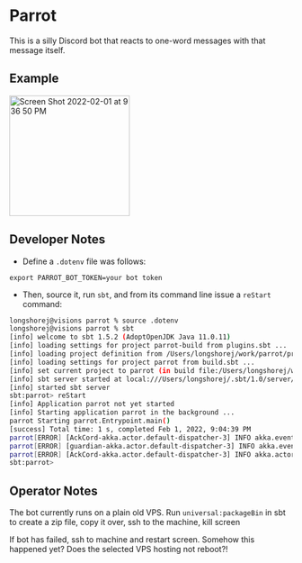 # Parrot

This is a silly Discord bot that reacts to one-word messages with that message itself.

## Example

<img width="214" alt="Screen Shot 2022-02-01 at 9 36 50 PM" src="https://user-images.githubusercontent.com/515201/152089447-30c05444-c359-4838-8f1c-180f94908dc6.png">

## Developer Notes

* Define a `.dotenv` file was follows:

```
export PARROT_BOT_TOKEN=your bot token
```

* Then, source it, run `sbt`, and from its command line issue a `reStart` command:

```bash
longshorej@visions parrot % source .dotenv
longshorej@visions parrot % sbt
[info] welcome to sbt 1.5.2 (AdoptOpenJDK Java 11.0.11)
[info] loading settings for project parrot-build from plugins.sbt ...
[info] loading project definition from /Users/longshorej/work/parrot/project
[info] loading settings for project parrot from build.sbt ...
[info] set current project to parrot (in build file:/Users/longshorej/work/parrot/)
[info] sbt server started at local:///Users/longshorej/.sbt/1.0/server/88e0ee16f07496fca839/sock
[info] started sbt server
sbt:parrot> reStart
[info] Application parrot not yet started
[info] Starting application parrot in the background ...
parrot Starting parrot.Entrypoint.main()
[success] Total time: 1 s, completed Feb 1, 2022, 9:04:39 PM
parrot[ERROR] [AckCord-akka.actor.default-dispatcher-3] INFO akka.event.slf4j.Slf4jLogger - Slf4jLogger started
parrot[ERROR] [guardian-akka.actor.default-dispatcher-3] INFO akka.event.slf4j.Slf4jLogger - Slf4jLogger started
parrot[ERROR] [AckCord-akka.actor.default-dispatcher-3] INFO akka.actor.ActorSystemImpl - Got WS gateway: wss://gateway.discord.gg
sbt:parrot> 
```
## Operator Notes

The bot currently runs on a plain old VPS. Run `universal:packageBin` in sbt to create a zip file,
copy it over, ssh to the machine, kill screen

If bot has failed, ssh to machine and restart screen. Somehow this happened yet? Does the selected VPS hosting not reboot?!